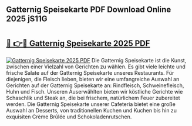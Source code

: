 ## Gatternig Speisekarte PDF Download Online 2025 jS11G

# <h2><a href="http://gcbdhy.nevu.top/?p=Gatternig+Speisekarte">🔗 👉🔴 Gatternig Speisekarte 2025 PDF</a></h2>

[![Gatternig Speisekarte 2025 PDF](https://i.imgur.com/dBaPXMq.png)](http://gcbdhy.nevu.top/?p=Gatternig+Speisekarte)
Die Gatternig Speisekarte ist die Kunst, zwischen einer Vielzahl von Gerichten zu wählen. Es gibt viele leichte und frische Salate auf der Gatternig Speisekarte unseres Restaurants. Für diejenigen, die Fleisch lieben, bieten wir eine umfangreiche Auswahl an Gerichten auf der Gatternig Speisekarte an: Rindfleisch, Schweinefleisch, Huhn und Fisch. Unseren Auserwählten bieten wir köstliche Gerichte wie Schaschlik und Steak an, die bei frischem, natürlichem Feuer zubereitet werden. Die Gatternig Speisekarte unserer Cafeteria bietet eine große Auswahl an Desserts, von traditionellen Kuchen und Kuchen bis hin zu exquisiten Crème Brûlée und Schokoladenrutschen.
